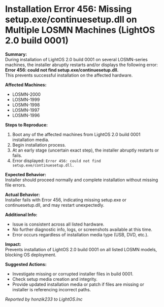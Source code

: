 # Installation Error 456: Missing setup.exe/continuesetup.dll on Multiple LOSMN Machines (LightOS 2.0 build 0001)

**Summary:**  
During installation of LightOS 2.0 build 0001 on several LOSMN-series machines, the installer abruptly restarts and/or displays the following error:  
**Error 456: could not find setup.exe/continuesetup.dll.**  
This prevents successful installation on the affected hardware.

**Affected Machines:**  
- LOSMN-2000  
- LOSMN-1999  
- LOSMN-1998  
- LOSMN-1997  
- LOSMN-1996  

**Steps to Reproduce:**  
1. Boot any of the affected machines from LightOS 2.0 build 0001 installation media.  
2. Begin installation process.  
3. At an early stage (uncertain exact step), the installer abruptly restarts or fails.  
4. Error displayed: `Error 456: could not find setup.exe/continuesetup.dll.`

**Expected Behavior:**  
Installer should proceed normally and complete installation without missing file errors.

**Actual Behavior:**  
Installer fails with Error 456, indicating missing setup.exe or continuesetup.dll, and may restart unexpectedly.

**Additional Info:**  
- Issue is consistent across all listed hardware.
- No further diagnostic info, logs, or screenshots available at this time.
- Error occurs regardless of installation media type (USB, DVD, etc.).

**Impact:**  
Prevents installation of LightOS 2.0 build 0001 on all listed LOSMN models, blocking OS deployment.

**Suggested Actions:**  
- Investigate missing or corrupted installer files in build 0001.
- Check setup media creation and integrity.
- Provide updated installation media or patch if files are missing or installer is referencing incorrect paths.

_Reported by honzik233 to LightOS.Inc_